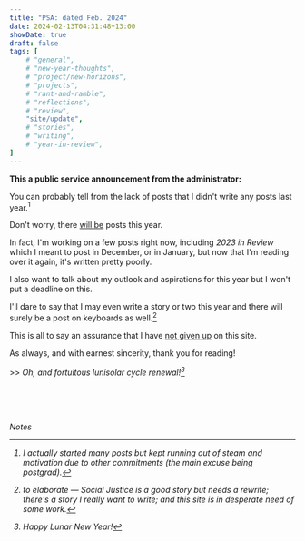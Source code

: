 ```yaml
---
title: "PSA: dated Feb. 2024"
date: 2024-02-13T04:31:48+13:00
showDate: true
draft: false
tags: [
    # "general", 
    # "new-year-thoughts", 
    # "project/new-horizons", 
    # "projects", 
    # "rant-and-ramble", 
    # "reflections", 
    # "review", 
    "site/update", 
    # "stories", 
    # "writing", 
    # "year-in-review", 
]
---
```


**This a public service announcement from the administrator:**

You can probably tell from the lack of posts that I didn't write any posts last year.[^1]

Don't worry, there <u>will be</u> posts this year.

In fact, I'm working on a few posts right now, including _2023 in Review_ which I meant to post in December, or in January, but now that I'm reading over it again, it's written pretty poorly.

I also want to talk about my outlook and aspirations for this year but I won't put a deadline on this.

I'll dare to say that I may even write a story or two this year and there will surely be a post on keyboards as well.[^2]

This is all to say an assurance that I have <u>not given up</u> on this site.

As always, and with earnest sincerity, thank you for reading!

\>> <em>Oh, and fortuitous lunisolar cycle renewal![^3]

<br>
<br>
<br>

<!-- ---- -->

Notes

[^1]: I actually started many posts but kept running out of steam and motivation due to other commitments (the main excuse being postgrad).
[^2]: to elaborate &mdash; *Social Justice* is a good story but needs a rewrite; there's a story I really want to write; and this site is in desperate need of some work.
[^3]: Happy Lunar New Year!
